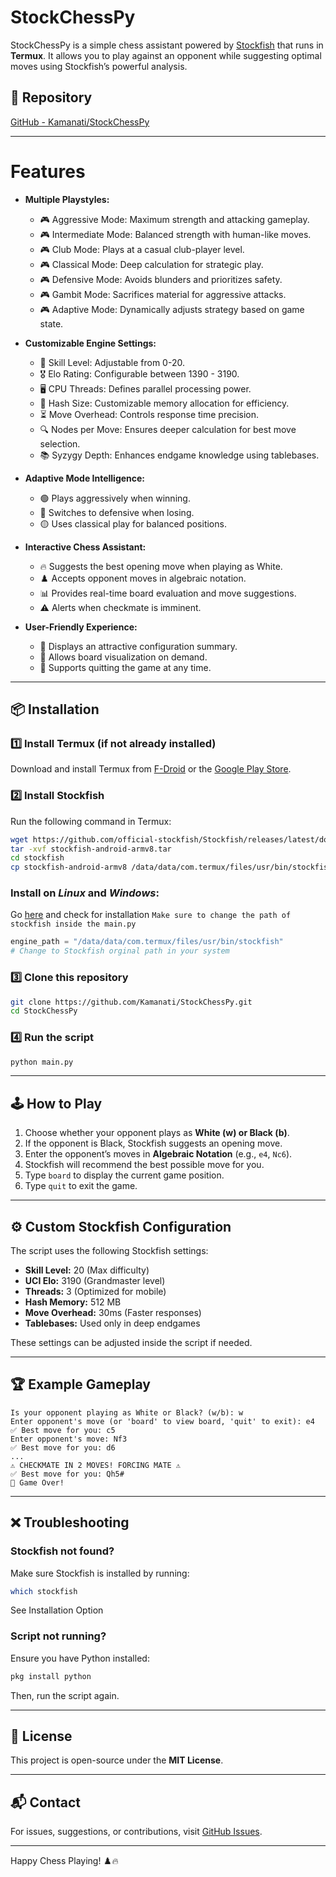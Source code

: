 # StockChessPy

StockChessPy is a simple chess assistant powered by [Stockfish](https://stockfishchess.org/) that runs in **Termux**. It allows you to play against an opponent while suggesting optimal moves using Stockfish’s powerful analysis.

## 🔗 Repository
[GitHub - Kamanati/StockChessPy](https://github.com/Kamanati/StockChessPy)

---
# Features 

- **Multiple Playstyles:**
  - 🎮 Aggressive Mode: Maximum strength and attacking gameplay.
  - 🎮 Intermediate Mode: Balanced strength with human-like moves.
  - 🎮 Club Mode: Plays at a casual club-player level.
  - 🎮 Classical Mode: Deep calculation for strategic play.
  - 🎮 Defensive Mode: Avoids blunders and prioritizes safety.
  - 🎮 Gambit Mode: Sacrifices material for aggressive attacks.
  - 🎮 Adaptive Mode: Dynamically adjusts strategy based on game state.

- **Customizable Engine Settings:**
  - 🧠 Skill Level: Adjustable from 0-20.
  - 🎖️ Elo Rating: Configurable between 1390 - 3190.
  - 🖥️ CPU Threads: Defines parallel processing power.
  - 💾 Hash Size: Customizable memory allocation for efficiency.
  - ⏳ Move Overhead: Controls response time precision.
  - 🔍 Nodes per Move: Ensures deeper calculation for best move selection.
  - 📚 Syzygy Depth: Enhances endgame knowledge using tablebases.

- **Adaptive Mode Intelligence:**
  - 🟢 Plays aggressively when winning.
  - 🔴 Switches to defensive when losing.
  - 🟡 Uses classical play for balanced positions.

- **Interactive Chess Assistant:**
  - 🔥 Suggests the best opening move when playing as White.
  - ♟️ Accepts opponent moves in algebraic notation.
  - 📊 Provides real-time board evaluation and move suggestions.
  - ⚠️ Alerts when checkmate is imminent.

- **User-Friendly Experience:**
  - 🎨 Displays an attractive configuration summary.
  - 📌 Allows board visualization on demand.
  - 🚪 Supports quitting the game at any time.


---

## 📦 Installation

### 1️⃣ Install **Termux** (if not already installed)
Download and install Termux from [F-Droid](https://f-droid.org/packages/com.termux/) or the [Google Play Store](https://play.google.com/store/apps/details?id=com.termux).

### 2️⃣ Install Stockfish  
Run the following command in Termux:

```sh
wget https://github.com/official-stockfish/Stockfish/releases/latest/download/stockfish-android-armv8.tar 
tar -xvf stockfish-android-armv8.tar
cd stockfish
cp stockfish-android-armv8 /data/data/com.termux/files/usr/bin/stockfish

```
### Install on *Linux* and *Windows*:

Go [here](https://stockfishchess.org/download/) and check for installation
`Make sure to change the path of stockfish inside the main.py`

```python
engine_path = "/data/data/com.termux/files/usr/bin/stockfish"
# Change to Stockfish orginal path in your system

```

### 3️⃣ Clone this repository  

```sh
git clone https://github.com/Kamanati/StockChessPy.git
cd StockChessPy
```

### 4️⃣ Run the script  

```sh
python main.py
```

---

## 🕹️ How to Play
1. Choose whether your opponent plays as **White (w) or Black (b)**.
2. If the opponent is Black, Stockfish suggests an opening move.
3. Enter the opponent’s moves in **Algebraic Notation** (e.g., `e4`, `Nc6`).
4. Stockfish will recommend the best possible move for you.
5. Type `board` to display the current game position.
6. Type `quit` to exit the game.

---

## ⚙️ Custom Stockfish Configuration
The script uses the following Stockfish settings:

- **Skill Level:** 20 (Max difficulty)
- **UCI Elo:** 3190 (Grandmaster level)
- **Threads:** 3 (Optimized for mobile)
- **Hash Memory:** 512 MB
- **Move Overhead:** 30ms (Faster responses)
- **Tablebases:** Used only in deep endgames

These settings can be adjusted inside the script if needed.

---

## 🏆 Example Gameplay
```
Is your opponent playing as White or Black? (w/b): w
Enter opponent's move (or 'board' to view board, 'quit' to exit): e4
✅ Best move for you: c5
Enter opponent's move: Nf3
✅ Best move for you: d6
...
⚠️ CHECKMATE IN 2 MOVES! FORCING MATE ⚠️
✅ Best move for you: Qh5#
🏁 Game Over!
```

---

## ❌ Troubleshooting

### Stockfish not found?
Make sure Stockfish is installed by running:

```sh
which stockfish
```
See Installation Option 

### Script not running?
Ensure you have Python installed:

```sh
pkg install python
```

Then, run the script again.

---

## 📜 License
This project is open-source under the **MIT License**.

---

## 📬 Contact
For issues, suggestions, or contributions, visit [GitHub Issues](https://github.com/Kamanati/StockChessPy/issues).

---

Happy Chess Playing! ♟️🔥
